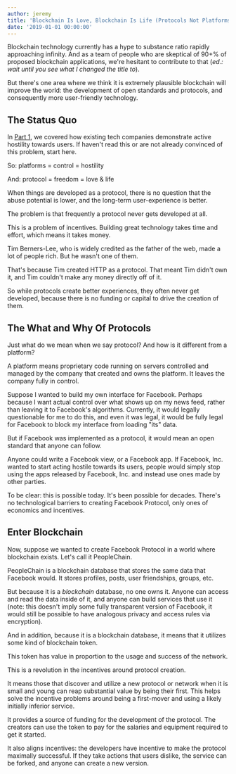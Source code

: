 ```yaml
---
author: jeremy
title: 'Blockchain Is Love, Blockchain Is Life (Protocols Not Platforms Pt. 2)'
date: '2019-01-01 00:00:00'
---
```


Blockchain technology currently has a hype to substance ratio rapidly approaching infinity. And as a team of people who are skeptical of 90+% of proposed blockchain applications, we're hesitant to contribute to that (_ed.: wait until you see what I changed the title to_).

But there's one area where we think it is extremely plausible blockchain will improve the world: the development of open standards and protocols, and consequently more user-friendly technology.

## The Status Quo

In [Part 1](https://lbry.io/news/every-major-tech-company-hates-you), we covered how existing tech companies demonstrate active hostility towards users. If haven't read this or are not already convinced of this problem, start here.

So: platforms = control = hostility

And: protocol = freedom = love & life

When things are developed as a protocol, there is no question that the abuse potential is lower, and the long-term user-experience is better.

The problem is that frequently a protocol never gets developed at all.

This is a problem of incentives. Building great technology takes time and effort, which means it takes money.

Tim Berners-Lee, who is widely credited as the father of the web, made a lot of people rich. But he wasn't one of them.

That's because Tim created HTTP as a protocol. That meant Tim didn't own it, and Tim couldn't make any money directly off of it.

So while protocols create better experiences, they often never get developed, because there is no funding or capital to drive the creation of them.

## The What and Why Of Protocols

Just what do we mean when we say protocol? And how is it different from a platform?

A platform means proprietary code running on servers controlled and managed by the company that created and owns the platform. It leaves the company fully in control.

Suppose I wanted to build my own interface for Facebook. Perhaps because I want actual control over what shows up on my news feed, rather than leaving it to Facebook's algorithms. Currently, it would legally questionable for me to do this, and even it was legal, it would be fully legal for Facebook to block my interface from loading "its" data.

But if Facebook was implemented as a protocol, it would mean an open standard that anyone can follow.

Anyone could write a Facebook view, or a Facebook app. If Facebook, Inc. wanted to start acting hostile towards its users, people would simply stop using the apps released by Facebook, Inc. and instead use ones made by other parties.

To be clear: this is possible today. It's been possible for decades. There's no technological barriers to creating Facebook Protocol, only ones of economics and incentives.

## Enter Blockchain

Now, suppose we wanted to create Facebook Protocol in a world where blockchain exists. Let's call it PeopleChain.

PeopleChain is a blockchain database that stores the same data that Facebook would. It stores profiles, posts, user friendships, groups, etc.

But because it is a _blockchain_ database, no one owns it. Anyone can access and read the data inside of it, and anyone can build services that use it (note: this doesn't imply some fully transparent version of Facebook, it would still be possible to have analogous privacy and access rules via encryption).

And in addition, because it is a blockchain database, it means that it utilizes some kind of blockchain token.

This token has value in proportion to the usage and success of the network.

This is a revolution in the incentives around protocol creation.

It means those that discover and utilize a new protocol or network when it is small and young can reap substantial value by being their first. This helps solve the incentive problems around being a first-mover and using a likely initially inferior service. 

It provides a source of funding for the development of the protocol. The creators can use the token to pay for the salaries and equipment required to get it started.

It also aligns incentives: the developers have incentive to make the protocol maximally successful. If they take actions that users dislike, the service can be forked, and anyone can create a new version.